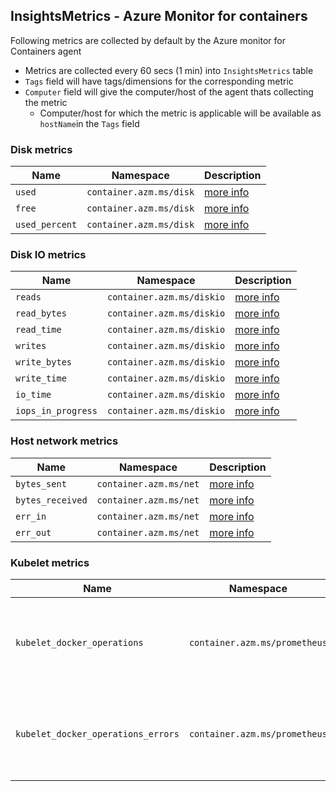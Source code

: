 
## InsightsMetrics - Azure Monitor for containers
Following metrics are collected by default by the Azure monitor for Containers agent

 - Metrics are collected every 60 secs (1 min) into `InsightsMetrics` table
 - `Tags` field will have tags/dimensions for the corresponding metric
 - `Computer` field will give the computer/host of the agent thats collecting the metric
	 - Computer/host for which the metric is applicable will be available as `hostName`in the `Tags` field

### Disk metrics

|Name|Namespace|Description|
|--|--|--|
| `used`|`container.azm.ms/disk`  |[more info](https://github.com/influxdata/telegraf/tree/master/plugins/inputs/disk)|
|`free`|`container.azm.ms/disk`|[more info](https://github.com/influxdata/telegraf/tree/master/plugins/inputs/disk)|
|`used_percent`|`container.azm.ms/disk`|[more info](https://github.com/influxdata/telegraf/tree/master/plugins/inputs/disk)

### Disk IO metrics

|Name|Namespace|Description|
|--|--|--|
| `reads`|`container.azm.ms/diskio`  |[more info](https://github.com/influxdata/telegraf/tree/master/plugins/inputs/diskio)|
|`read_bytes`|`container.azm.ms/diskio`|[more info](https://github.com/influxdata/telegraf/tree/master/plugins/inputs/diskio)|
|`read_time`|`container.azm.ms/diskio`|[more info](https://github.com/influxdata/telegraf/tree/master/plugins/inputs/diskio)|
| `writes`|`container.azm.ms/diskio`  |[more info](https://github.com/influxdata/telegraf/tree/master/plugins/inputs/diskio)|
|`write_bytes`|`container.azm.ms/diskio`|[more info](https://github.com/influxdata/telegraf/tree/master/plugins/inputs/diskio)|
|`write_time`|`container.azm.ms/diskio`|[more info](https://github.com/influxdata/telegraf/tree/master/plugins/inputs/diskio)|
|`io_time`|`container.azm.ms/diskio`|[more info](https://github.com/influxdata/telegraf/tree/master/plugins/inputs/diskio)|
|`iops_in_progress`|`container.azm.ms/diskio`|[more info](https://github.com/influxdata/telegraf/tree/master/plugins/inputs/diskio)|

### Host network metrics
|Name|Namespace|Description|
|--|--|--|
| `bytes_sent`|`container.azm.ms/net`  |[more info](https://github.com/influxdata/telegraf/blob/master/plugins/inputs/net/NET_README.md)|
|`bytes_received`|`container.azm.ms/net`|[more info](https://github.com/influxdata/telegraf/blob/master/plugins/inputs/net/NET_README.md)|
|`err_in`|`container.azm.ms/net`|[more info](https://github.com/influxdata/telegraf/blob/master/plugins/inputs/net/NET_README.md)|
| `err_out`|`container.azm.ms/net`  |[more info](https://github.com/influxdata/telegraf/blob/master/plugins/inputs/net/NET_README.md)|

### Kubelet metrics
|Name|Namespace|Description|
|--|--|--|
| `kubelet_docker_operations`|`container.azm.ms/prometheus`  |Cumulative number of Docker operations by operation type|
|`kubelet_docker_operations_errors`|`container.azm.ms/prometheus`|Cumulative number of Docker operation errors by operation type|
